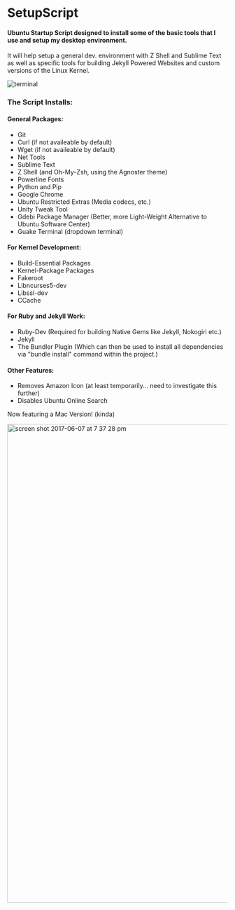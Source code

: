 # SetupScript
#### Ubuntu Startup Script designed to install some of the basic tools that I use and setup my desktop environment.

It will help setup a general dev. environment with Z Shell and Sublime Text as well as specific tools for building Jekyll Powered Websites and custom versions of the Linux Kernel.

![terminal](https://cloud.githubusercontent.com/assets/7153954/26794475/cde703d4-49ef-11e7-9c97-eadaf8bda0b2.png)

### The Script Installs:

#### General Packages:

* Git
* Curl (if not availeable by default)
* Wget (if not availeable by default)
* Net Tools
* Sublime Text
* Z Shell (and Oh-My-Zsh, using the Agnoster theme)
* Powerline Fonts
* Python and Pip
* Google Chrome
* Ubuntu Restricted Extras (Media codecs, etc.)
* Unity Tweak Tool
* Gdebi Package Manager (Better, more Light-Weight Alternative to Ubuntu Software Center)
* Guake Terminal (dropdown terminal)

#### For Kernel Development:

* Build-Essential Packages
* Kernel-Package Packages
* Fakeroot
* Libncurses5-dev
* Libssl-dev
* CCache

#### For Ruby and Jekyll Work:

* Ruby-Dev (Required for building Native Gems like Jekyll, Nokogiri etc.)
* Jekyll
* The Bundler Plugin (Which can then be used to install all dependencies via "bundle install" command within the project.)

#### Other Features:

* Removes Amazon Icon (at least temporarily... need to investigate this further)
* Disables Ubuntu Online Search

Now featuring a Mac Version! (kinda)

<img width="1094" alt="screen shot 2017-06-07 at 7 37 28 pm" src="https://user-images.githubusercontent.com/7153954/26906088-ead4358c-4bb8-11e7-9d02-ed07d0727164.png">
